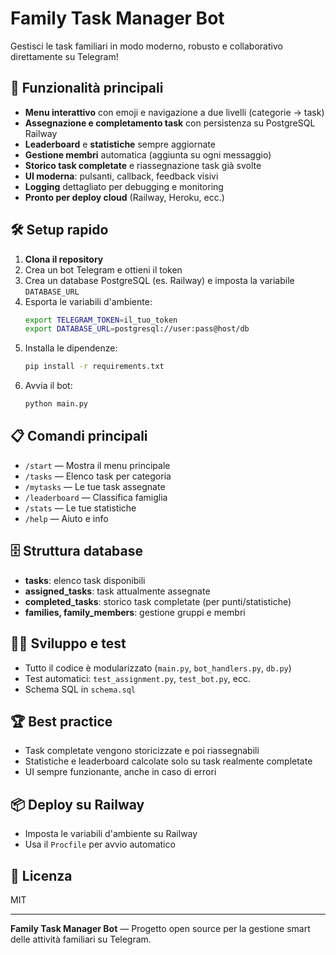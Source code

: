 # Family Task Manager Bot

Gestisci le task familiari in modo moderno, robusto e collaborativo direttamente su Telegram!

## 🚀 Funzionalità principali
- **Menu interattivo** con emoji e navigazione a due livelli (categorie → task)
- **Assegnazione e completamento task** con persistenza su PostgreSQL Railway
- **Leaderboard** e **statistiche** sempre aggiornate
- **Gestione membri** automatica (aggiunta su ogni messaggio)
- **Storico task completate** e riassegnazione task già svolte
- **UI moderna**: pulsanti, callback, feedback visivi
- **Logging** dettagliato per debugging e monitoring
- **Pronto per deploy cloud** (Railway, Heroku, ecc.)

## 🛠️ Setup rapido
1. **Clona il repository**
2. Crea un bot Telegram e ottieni il token
3. Crea un database PostgreSQL (es. Railway) e imposta la variabile `DATABASE_URL`
4. Esporta le variabili d'ambiente:
   ```bash
   export TELEGRAM_TOKEN=il_tuo_token
   export DATABASE_URL=postgresql://user:pass@host/db
   ```
5. Installa le dipendenze:
   ```bash
   pip install -r requirements.txt
   ```
6. Avvia il bot:
   ```bash
   python main.py
   ```

## 📋 Comandi principali
- `/start` — Mostra il menu principale
- `/tasks` — Elenco task per categoria
- `/mytasks` — Le tue task assegnate
- `/leaderboard` — Classifica famiglia
- `/stats` — Le tue statistiche
- `/help` — Aiuto e info

## 🗄️ Struttura database
- **tasks**: elenco task disponibili
- **assigned_tasks**: task attualmente assegnate
- **completed_tasks**: storico task completate (per punti/statistiche)
- **families, family_members**: gestione gruppi e membri

## 🧑‍💻 Sviluppo e test
- Tutto il codice è modularizzato (`main.py`, `bot_handlers.py`, `db.py`)
- Test automatici: `test_assignment.py`, `test_bot.py`, ecc.
- Schema SQL in `schema.sql`

## 🏆 Best practice
- Task completate vengono storicizzate e poi riassegnabili
- Statistiche e leaderboard calcolate solo su task realmente completate
- UI sempre funzionante, anche in caso di errori

## 📦 Deploy su Railway
- Imposta le variabili d'ambiente su Railway
- Usa il `Procfile` per avvio automatico

## 📄 Licenza
MIT

---

**Family Task Manager Bot** — Progetto open source per la gestione smart delle attività familiari su Telegram.
